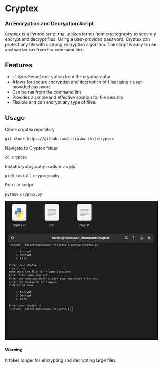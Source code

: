 # Cryptex
### An Encryption and Decryption Script
Cryptex is a Python script that utilizes fernet from cryptography to securely encrypt and decrypt files. Using a user-provided password, Cryptex can protect any file with a strong encryption algorithm. The script is easy to use and can be run from the command line.

## Features

- Utilizes Fernet encryption from the cryptography
- Allows for secure encryption and decryption of files using a user-provided password
- Can be run from the command line
- Provides a simple and effective solution for file security
- Flexible and can encrypt any type of files.

## Usage

Clone cryptex repository
```
git clone https://github.com/itsraiharshit/cryptex
```
Navigate to Cryptex folder
```
cd cryptex
```
Install cryptography module via pip
```
pip3 install cryptography
```
Run the script
```
python cryptex.py
```
![Usage](./usage.png)

#### Warning
It takes longer for encrypting and decrypting large files.
